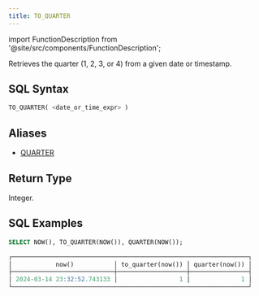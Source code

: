 ```yaml
---
title: TO_QUARTER
---
```


import FunctionDescription from '@site/src/components/FunctionDescription';

<FunctionDescription description="Introduced or updated: v1.2.153"/>

Retrieves the quarter (1, 2, 3, or 4) from a given date or timestamp.

## SQL Syntax

```sql
TO_QUARTER( <date_or_time_expr> )
```

## Aliases

- [QUARTER](quarter)

## Return Type

Integer.

## SQL Examples

```sql
SELECT NOW(), TO_QUARTER(NOW()), QUARTER(NOW());

┌─────────────────────────────────────────────────────────────────┐
│            now()           │ to_quarter(now()) │ quarter(now()) │
├────────────────────────────┼───────────────────┼────────────────┤
│ 2024-03-14 23:32:52.743133 │                 1 │              1 │
└─────────────────────────────────────────────────────────────────┘
```
